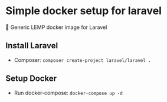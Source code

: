 # Simple docker setup for laravel
🐳 Generic LEMP docker image for Laravel

## Install Laravel
- Composer: `composer create-project laravel/laravel .`

## Setup Docker
- Run docker-compose: `docker-compose up -d`